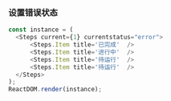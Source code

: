 
### 设置错误状态

<!--start-code-->
```js
const instance = (
  <Steps current={1} currentstatus="error">
      <Steps.Item title='已完成'  />
      <Steps.Item title='进行中'  />
      <Steps.Item title='待运行'  />
      <Steps.Item title='待运行'  />
  </Steps>
);
ReactDOM.render(instance);
```
<!--end-code-->
